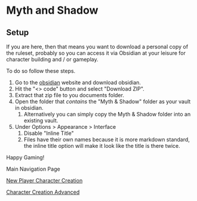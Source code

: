 # Myth and Shadow

## Setup
If you are here, then that means you want to download a personal copy of the ruleset, probably so you can access it via Obsidian at your leisure for character building and / or gameplay.

To do so follow these steps.
1. Go to the [obsidian](https://obsidian.md/download) website and download obsidian.
2. Hit the "<> code" button and select "Download ZIP".
3. Extract that zip file to you documents folder.
4. Open the folder that *contains* the "Myth & Shadow" folder as your vault in obsidian.
	1. Alternatively you can simply copy the Myth & Shadow folder into an existing vault.
5. Under Options > Appearance > Interface 
	1. Disable "Inline Title"
	2. Files have their own names because it is more markdown standard, the inline title option will make it look like the title is there twice.

Happy Gaming!

Main Navigation Page

[New Player Character Creation](Myth%20&%20Shadow/Character%20Creation/New%20Player%20Character%20Creation.md)

[Character Creation Advanced](Myth%20&%20Shadow/Character%20Creation/Characters/Character%20Creation%20Advanced.md)